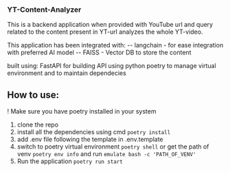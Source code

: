 ### YT-Content-Analyzer

This is a backend application when provided with YouTube url and query related to the content present in YT-url analyzes the whole YT-video.

This application has been integrated with:
-- langchain - for ease integration with preferred AI model
-- FAISS - Vector DB to store the content

built using:
FastAPI for building API using python
poetry to manage virtual environment and to maintain dependecies

## How to use:
! Make sure you have poetry installed in your system
1. clone the repo
2. install all the dependencies using cmd ```poetry install```
3. add .env file following the template in .env.template
4. switch to poetry virtual environment ```poetry shell``` 
or
get the path of venv ```poetry env info``` and run ```emulate bash -c 'PATH_OF_VENV'```
5. Run the application ```poetry run start```